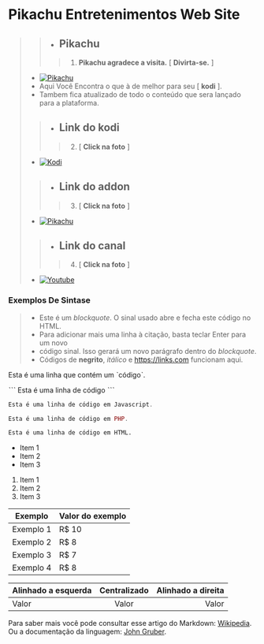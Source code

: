 # **Pikachu Entretenimentos Web Site**
>> - ## **Pikachu**
>>> 1. **Pikachu agradece a visita.** [ **Divirta-se.** ]
> - [![Pikachu](https://i.imgur.com/WQNErVg.jpg)](https://cuspida.github.io/PikachuEntretenimentos/)
> - Aqui Você Encontra o que à de melhor para seu [ **kodi** ].
> - Tambem fica atualizado de todo o conteúdo que sera lançado para a plataforma.
>> - ## **Link do kodi**
>>> 2. [ **Click na foto** ]
> - [![Kodi](https://pod.inrupt.com/pikachu12/public/AddonPikachu/Imagens/KodiPikachu.png)](https://kodi.tv/)
>> - ## **Link do addon**
>>> 3. [ **Click na foto** ]
> -  [![Pikachu](https://i.imgur.com/lOnHDqG.jpg)](https://github.com/cuspida/cuspida/blob/main/plugin.video.pikachu.zip?raw=true)
>> - ## **Link do canal** 
>>> 4. [ **Click na foto** ]
> -  [![Youtube](https://www.themoviedb.org/t/p/original/gpWAdT0RiWfFc7g739BOv7AxcGK.jpg)](https://m.youtube.com/channel/UCeVrB6BlEGnGNU6R2vMg_IQ)
### Exemplos De Sintase
> - Este é um *blockquote*. O sinal usado abre e fecha este código no HTML. 
> - Para adicionar mais uma linha à citação, basta teclar Enter para um novo
> - código sinal. Isso gerará um novo parágrafo dentro do *blockquote*.
> - Códigos de **negrito**, _itálico_ e <https://links.com> funcionam aqui.

Esta é uma linha que contém um ˋcódigoˋ.

ˋˋˋ
Esta é uma linha de código
 ˋˋˋ
 
 ~~~javascript
Esta é uma linha de código em Javascript.
~~~

~~~php
Esta é uma linha de código em PHP.
~~~

~~~html
Esta é uma linha de código em HTML.
~~~

* Item 1
* Item 2
* Item 3

1. Item 1
2. Item 2
3. Item 3

Exemplo   | Valor do exemplo
--------- | ------
Exemplo 1 | R$ 10
Exemplo 2 | R$ 8
Exemplo 3 | R$ 7
Exemplo 4 | R$ 8

Alinhado a esquerda | Centralizado | Alinhado a direita
:--------- | :------: | -------:
Valor | Valor | Valor

Para saber mais você pode consultar esse artigo do Markdown: [Wikipedia](https://en.wikipedia.org/wiki/Markdown "Markdown - Wikipedia"). Ou a documentação da linguagem: [John Gruber](https://daringfireball.net/projects/markdown/ "Documentação Original do Markdown.").
